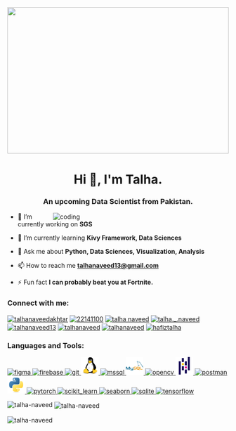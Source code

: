 
<img width = 100% height = 333px src = "https://i.pinimg.com/originals/e3/5b/8c/e35b8c7a396dcb6da55fbcb998423073.gif">
<h1 align="center">Hi 👋, I'm Talha.</h1>
<h3 align="center">An upcoming Data Scientist from Pakistan.</h3>
<img align = "right" alt = "coding" width = 400 src = "https://cdn.dribbble.com/users/474881/screenshots/1907765/media/15e3a82f69e6c94a49ab875c32ace786.gif">


- 🔭 I’m currently working on **SGS**

- 🌱 I’m currently learning **Kivy Framework, Data Sciences**

- 💬 Ask me about **Python, Data Sciences, Visualization, Analysis**

- 📫 How to reach me **talhanaveed13@gmail.com**

- ⚡ Fun fact **I can probably beat you at Fortnite.**

<h3 align="left">Connect with me:</h3>
<p align="left">
<a href="https://linkedin.com/in/talhanaveedakhtar" target="blank"><img align="center" src="https://raw.githubusercontent.com/rahuldkjain/github-profile-readme-generator/master/src/images/icons/Social/linked-in-alt.svg" alt="talhanaveedakhtar" height="30" width="40" /></a>
<a href="https://stackoverflow.com/users/22141100" target="blank"><img align="center" src="https://raw.githubusercontent.com/rahuldkjain/github-profile-readme-generator/master/src/images/icons/Social/stack-overflow.svg" alt="22141100" height="30" width="40" /></a>
<a href="https://fb.com/talha naveed" target="blank"><img align="center" src="https://raw.githubusercontent.com/rahuldkjain/github-profile-readme-generator/master/src/images/icons/Social/facebook.svg" alt="talha naveed" height="30" width="40" /></a>
<a href="https://instagram.com/talha._.naveed" target="blank"><img align="center" src="https://raw.githubusercontent.com/rahuldkjain/github-profile-readme-generator/master/src/images/icons/Social/instagram.svg" alt="talha._.naveed" height="30" width="40" /></a>
<a href="https://www.hackerrank.com/talhanaveed13" target="blank"><img align="center" src="https://raw.githubusercontent.com/rahuldkjain/github-profile-readme-generator/master/src/images/icons/Social/hackerrank.svg" alt="talhanaveed13" height="30" width="40" /></a>
<a href="https://codeforces.com/profile/talhanaveed" target="blank"><img align="center" src="https://raw.githubusercontent.com/rahuldkjain/github-profile-readme-generator/master/src/images/icons/Social/codeforces.svg" alt="talhanaveed" height="30" width="40" /></a>
<a href="https://www.leetcode.com/talhanaveed" target="blank"><img align="center" src="https://raw.githubusercontent.com/rahuldkjain/github-profile-readme-generator/master/src/images/icons/Social/leet-code.svg" alt="talhanaveed" height="30" width="40" /></a>
<a href="https://discord.gg/hafiztalha" target="blank"><img align="center" src="https://raw.githubusercontent.com/rahuldkjain/github-profile-readme-generator/master/src/images/icons/Social/discord.svg" alt="hafiztalha" height="30" width="40" /></a>
</p>

<h3 align="left">Languages and Tools:</h3>
<p align="left"> <a href="https://www.figma.com/" target="_blank" rel="noreferrer"> <img src="https://www.vectorlogo.zone/logos/figma/figma-icon.svg" alt="figma" width="40" height="40"/> </a> <a href="https://firebase.google.com/" target="_blank" rel="noreferrer"> <img src="https://www.vectorlogo.zone/logos/firebase/firebase-icon.svg" alt="firebase" width="40" height="40"/> </a> <a href="https://git-scm.com/" target="_blank" rel="noreferrer"> <img src="https://www.vectorlogo.zone/logos/git-scm/git-scm-icon.svg" alt="git" width="40" height="40"/> </a> <a href="https://www.linux.org/" target="_blank" rel="noreferrer"> <img src="https://raw.githubusercontent.com/devicons/devicon/master/icons/linux/linux-original.svg" alt="linux" width="40" height="40"/> </a> <a href="https://www.microsoft.com/en-us/sql-server" target="_blank" rel="noreferrer"> <img src="https://www.svgrepo.com/show/303229/microsoft-sql-server-logo.svg" alt="mssql" width="40" height="40"/> </a> <a href="https://www.mysql.com/" target="_blank" rel="noreferrer"> <img src="https://raw.githubusercontent.com/devicons/devicon/master/icons/mysql/mysql-original-wordmark.svg" alt="mysql" width="40" height="40"/> </a> <a href="https://opencv.org/" target="_blank" rel="noreferrer"> <img src="https://www.vectorlogo.zone/logos/opencv/opencv-icon.svg" alt="opencv" width="40" height="40"/> </a> <a href="https://pandas.pydata.org/" target="_blank" rel="noreferrer"> <img src="https://raw.githubusercontent.com/devicons/devicon/2ae2a900d2f041da66e950e4d48052658d850630/icons/pandas/pandas-original.svg" alt="pandas" width="40" height="40"/> </a> <a href="https://postman.com" target="_blank" rel="noreferrer"> <img src="https://www.vectorlogo.zone/logos/getpostman/getpostman-icon.svg" alt="postman" width="40" height="40"/> </a> <a href="https://www.python.org" target="_blank" rel="noreferrer"> <img src="https://raw.githubusercontent.com/devicons/devicon/master/icons/python/python-original.svg" alt="python" width="40" height="40"/> </a> <a href="https://pytorch.org/" target="_blank" rel="noreferrer"> <img src="https://www.vectorlogo.zone/logos/pytorch/pytorch-icon.svg" alt="pytorch" width="40" height="40"/> </a> <a href="https://scikit-learn.org/" target="_blank" rel="noreferrer"> <img src="https://upload.wikimedia.org/wikipedia/commons/0/05/Scikit_learn_logo_small.svg" alt="scikit_learn" width="40" height="40"/> </a> <a href="https://seaborn.pydata.org/" target="_blank" rel="noreferrer"> <img src="https://seaborn.pydata.org/_images/logo-mark-lightbg.svg" alt="seaborn" width="40" height="40"/> </a> <a href="https://www.sqlite.org/" target="_blank" rel="noreferrer"> <img src="https://www.vectorlogo.zone/logos/sqlite/sqlite-icon.svg" alt="sqlite" width="40" height="40"/> </a> <a href="https://www.tensorflow.org" target="_blank" rel="noreferrer"> <img src="https://www.vectorlogo.zone/logos/tensorflow/tensorflow-icon.svg" alt="tensorflow" width="40" height="40"/> </a> </p>

<p><img align="left" src="https://github-readme-stats.vercel.app/api/top-langs?username=talha-naveed&show_icons=true&locale=en&layout=compact" alt="talha-naveed" /></p>

<p>&nbsp;<img align="center" src="https://github-readme-stats.vercel.app/api?username=talha-naveed&show_icons=true&locale=en" alt="talha-naveed" /></p>

<p><img align="center" src="https://github-readme-streak-stats.herokuapp.com/?user=talha-naveed&" alt="talha-naveed" /></p>

